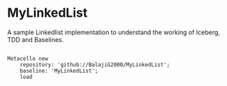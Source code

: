 # MyLinkedList
A sample Linkedlist implementation to understand the working of Iceberg, TDD and Baselines.


````Smalltalk

Metacello new
	repository: 'github://BalajiG2000/MyLinkedList';
	baseline: 'MyLinkedList';
	load 
````
